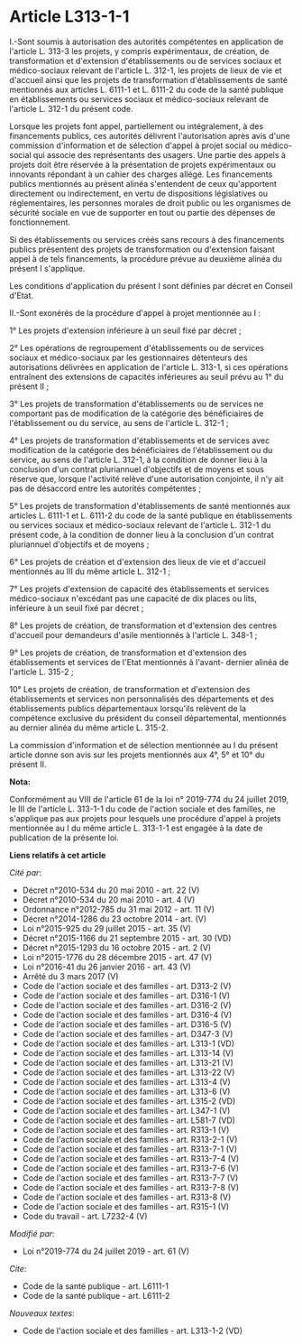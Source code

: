 # Article L313-1-1

I.-Sont soumis à autorisation des autorités compétentes en application de l'article L. 313-3 les projets, y compris
expérimentaux, de création, de transformation et d'extension d'établissements ou de services sociaux et médico-sociaux
relevant de l'article L. 312-1, les projets de lieux de vie et d'accueil ainsi que les projets de transformation
d'établissements de santé mentionnés aux articles L. 6111-1 et L. 6111-2 du code de la santé publique en établissements ou
services sociaux et médico-sociaux relevant de l'article L. 312-1 du présent code.

Lorsque les projets font appel, partiellement ou intégralement, à des financements publics, ces autorités délivrent
l'autorisation après avis d'une commission d'information et de sélection d'appel à projet social ou médico-social qui associe
des représentants des usagers. Une partie des appels à projets doit être réservée à la présentation de projets expérimentaux
ou innovants répondant à un cahier des charges allégé. Les financements publics mentionnés au présent alinéa s'entendent de
ceux qu'apportent directement ou indirectement, en vertu de dispositions législatives ou réglementaires, les personnes
morales de droit public ou les organismes de sécurité sociale en vue de supporter en tout ou partie des dépenses de
fonctionnement.

Si des établissements ou services créés sans recours à des financements publics présentent des projets de transformation ou
d'extension faisant appel à de tels financements, la procédure prévue au deuxième alinéa du présent I s'applique.

Les conditions d'application du présent I sont définies par décret en Conseil d'Etat.

II.-Sont exonérés de la procédure d'appel à projet mentionnée au I :

1° Les projets d'extension inférieure à un seuil fixé par décret ;

2° Les opérations de regroupement d'établissements ou de services sociaux et médico-sociaux par les gestionnaires détenteurs
des autorisations délivrées en application de l'article L. 313-1, si ces opérations entraînent des extensions de capacités
inférieures au seuil prévu au 1° du présent II ;

3° Les projets de transformation d'établissements ou de services ne comportant pas de modification de la catégorie des
bénéficiaires de l'établissement ou du service, au sens de l'article L. 312-1 ;

4° Les projets de transformation d'établissements et de services avec modification de la catégorie des bénéficiaires de
l'établissement ou du service, au sens de l'article L. 312-1, à la condition de donner lieu à la conclusion d'un contrat
pluriannuel d'objectifs et de moyens et sous réserve que, lorsque l'activité relève d'une autorisation conjointe, il n'y ait
pas de désaccord entre les autorités compétentes ;

5° Les projets de transformation d'établissements de santé mentionnés aux articles L. 6111-1 et L. 6111-2 du code de la santé
publique en établissements ou services sociaux et médico-sociaux relevant de l'article L. 312-1 du présent code, à la
condition de donner lieu à la conclusion d'un contrat pluriannuel d'objectifs et de moyens ;

6° Les projets de création et d'extension des lieux de vie et d'accueil mentionnés au III du même article L. 312-1 ;

7° Les projets d'extension de capacité des établissements et services médico-sociaux n'excédant pas une capacité de dix
places ou lits, inférieure à un seuil fixé par décret ;

8° Les projets de création, de transformation et d'extension des centres d'accueil pour demandeurs d'asile mentionnés à
l'article L. 348-1 ;

9° Les projets de création, de transformation et d'extension des établissements et services de l'Etat mentionnés à l'avant-
dernier alinéa de l'article L. 315-2 ;

10° Les projets de création, de transformation et d'extension des établissements et services non personnalisés des
départements et des établissements publics départementaux lorsqu'ils relèvent de la compétence exclusive du président du
conseil départemental, mentionnés au dernier alinéa du même article L. 315-2.

La commission d'information et de sélection mentionnée au I du présent article donne son avis sur les projets mentionnés aux
4°, 5° et 10° du présent II.

**Nota:**

Conformément au VIII de l'article 61 de la loi n° 2019-774 du 24 juillet 2019, le III de l'article L. 313-1-1 du code de
l'action sociale et des familles, ne s'applique pas aux projets pour lesquels une procédure d'appel à projets mentionnée au I
du même article L. 313-1-1 est engagée à la date de publication de la présente loi.

**Liens relatifs à cet article**

_Cité par_:

  - Décret n°2010-534 du 20 mai 2010 - art. 22 (V)
  - Décret n°2010-534 du 20 mai 2010 - art. 4 (V)
  - Ordonnance n°2012-785 du 31 mai 2012 - art. 11 (V)
  - Décret n°2014-1286 du 23 octobre 2014 - art. (V)
  - Loi n°2015-925 du 29 juillet 2015 - art. 35 (V)
  - Décret n°2015-1166 du 21 septembre 2015 - art. 30 (VD)
  - Décret n°2015-1293 du 16 octobre 2015 - art. 2 (V)
  - Loi n°2015-1776 du 28 décembre 2015 - art. 47 (V)
  - Loi n°2016-41 du 26 janvier 2016 - art. 43 (V)
  - Arrêté du 3 mars 2017 (V)
  - Code de l'action sociale et des familles - art. D313-2 (V)
  - Code de l'action sociale et des familles - art. D316-1 (V)
  - Code de l'action sociale et des familles - art. D316-2 (V)
  - Code de l'action sociale et des familles - art. D316-4 (V)
  - Code de l'action sociale et des familles - art. D316-5 (V)
  - Code de l'action sociale et des familles - art. D347-3 (V)
  - Code de l'action sociale et des familles - art. L313-1 (VD)
  - Code de l'action sociale et des familles - art. L313-14 (V)
  - Code de l'action sociale et des familles - art. L313-21 (V)
  - Code de l'action sociale et des familles - art. L313-22 (V)
  - Code de l'action sociale et des familles - art. L313-4 (V)
  - Code de l'action sociale et des familles - art. L313-6 (V)
  - Code de l'action sociale et des familles - art. L315-2 (VD)
  - Code de l'action sociale et des familles - art. L347-1 (V)
  - Code de l'action sociale et des familles - art. L581-7 (VD)
  - Code de l'action sociale et des familles - art. R313-1 (V)
  - Code de l'action sociale et des familles - art. R313-2-1 (V)
  - Code de l'action sociale et des familles - art. R313-7-1 (V)
  - Code de l'action sociale et des familles - art. R313-7-4 (V)
  - Code de l'action sociale et des familles - art. R313-7-6 (V)
  - Code de l'action sociale et des familles - art. R313-7-7 (V)
  - Code de l'action sociale et des familles - art. R313-7-8 (V)
  - Code de l'action sociale et des familles - art. R313-8 (V)
  - Code de l'action sociale et des familles - art. R315-1 (V)
  - Code du travail - art. L7232-4 (V)

_Modifié par_:

  - Loi n°2019-774 du 24 juillet 2019 - art. 61 (V)

_Cite_:

  - Code de la santé publique - art. L6111-1
  - Code de la santé publique - art. L6111-2

_Nouveaux textes_:

  - Code de l'action sociale et des familles - art. L313-1-2 (VD)
